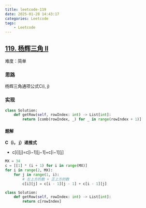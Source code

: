 ```yaml
---
title: leetcode-119
date: 2025-01-28 14:43:17
categories: Leetcode
tags:
    - Leetcode
---
```


## [119. 杨辉三角 II](https://leetcode.cn/problems/pascals-triangle-ii/)

难度：简单

### 思路

杨辉三角通项公式C(i, j)

### 实现

```python
class Solution:
    def getRow(self, rowIndex: int) -> List[int]:
        return [comb(rowIndex, _) for _ in range(rowIndex + 1)]
```

#### 题解

**C（i， j）递推式**

+ c[i][j]=c[i−1][j−1]+c[i−1][j]

```python
MX = 34
c = [[1] * (i + 1) for i in range(MX)]
for i in range(2, MX):
    for j in range(1, i):
        # 左上方的数 + 正上方的数
        c[i][j] = c[i - 1][j - 1] + c[i - 1][j]

class Solution:
    def getRow(self, rowIndex: int) -> List[int]:
        return c[rowIndex]
```